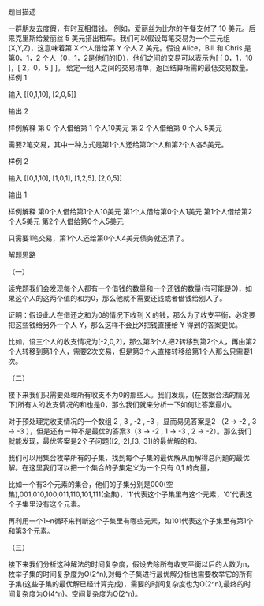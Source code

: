 题目描述

一群朋友去度假，有时互相借钱。
例如，爱丽丝为比尔的午餐支付了 10 美元。后来克里斯给爱丽丝 5 美元搭出租车。我们可以假设每笔交易为一个三元组(X,Y,Z)，这意味着第 X 个人借给第 Y 个人 Z 美元。假设 Alice，Bill 和 Chris 是第0，1，2 个人（0，1，2是他们的ID），他们之间的交易可以表示为[ [ 0，1，10 ]，[ 2，0，5 ] ]。
给定一组人之间的交易清单，返回结算所需的最低交易数量。
样例 1

输入 [[0,1,10], [2,0,5]]

输出 2

样例解释
第 0 个人借给第 1 个人10美元
第 2 个人借给第 0 个人 5美元

需要2笔交易，其中一种方式是第1个人还给第0个人和第2个人各5美元。

样例 2

输入 [[0,1,10], [1,0,1], [1,2,5], [2,0,5]]

输出 1

样例解释
第0个人借给第1个人10美元
第1个人借给第0个人1美元
第1个人借给第2个人5美元
第2个人借给第0个人5美元

只需要1笔交易，第1个人还给第0个人4美元债务就还清了。


解题思路

（一）

读完题我们会发现每个人都有一个借钱的数量和一个还钱的数量(有可能是0)，如果这个人的这两个值的和为0，那么他就不需要还钱或者借钱给别人了。

证明：假设此人在借还之和为0的情况下收到 X 的钱，那么为了收支平衡，必定要把这些钱给另外一个人 Y，那么这样不会比X把钱直接给 Y 得到的答案更优。

比如，设三个人的收支情况为[-2,0,2]，那么第3个人把2转移到第2个人，再由第2个人转移到第1个人，需要2次交易，但是第3个人直接转移给第1个人那么只需要1次。

（二）

接下来我们只需要处理所有收支不为0的那些人。我们发现，(在数据合法的情况下)所有人的收支情况的和也是0，那么我们就来分析一下如何让答案最小。

对于预处理完收支情况的一个数组 2 , 3 , -2 , -3 ，显而易见答案是2 （2 → -2 , 3 → -3 ），但是还有一种不是最优的答案3（3 → -2 , 1 → -3 , 2 → -2）。那么我们就能发现，最优答案是2个子问题([2,-2],[3,-3])的最优解的和。

我们可以用集合枚举所有的子集，找到每个子集的最优解从而解得总问题的最优解。在这里我们可以把一个集合的子集定义为一个只有 0,1 的向量，

比如一个有3个元素的集合，他们的子集分别是000(空集),001,010,100,011,110,101,111(全集)，'1'代表这个子集里有这个元素，'0'代表这个子集里没有这个元素。

再利用一个1~n循环来判断这个子集里有哪些元素，如101代表这个子集里有第1个和第3个元素。

（三）

接下来我们分析这种解法的时间复杂度，假设去除所有收支平衡以后的人数为n，枚举子集的时间复杂度为O(2^n),对每个子集进行最优解分析也需要枚举它的所有子集(这些子集的最优解已经计算完成)，需要的时间复杂度也为O(2^n),最终的时间复杂度为O(4^n)。空间复杂度为O(2^n)。


